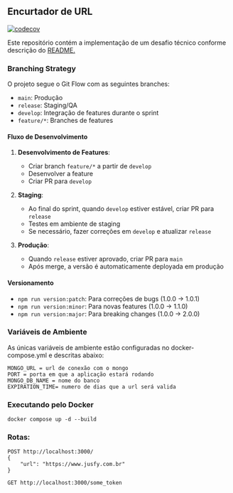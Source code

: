 ## Encurtador de URL

[![codecov](https://codecov.io/github/gabrielpb88/shorterner-url/branch/develop/graph/badge.svg?token=0PVMTD35VS)](https://codecov.io/github/gabrielpb88/shorterner-url)

Este repositório contém a implementação de um desafio técnico conforme descrição do [README.](https://github.com/gabrielpb88/shorterner-url/blob/main/requirements/README.md)

### Branching Strategy

O projeto segue o Git Flow com as seguintes branches:

- `main`: Produção
- `release`: Staging/QA
- `develop`: Integração de features durante o sprint
- `feature/*`: Branches de features

#### Fluxo de Desenvolvimento

1. **Desenvolvimento de Features**:
   - Criar branch `feature/*` a partir de `develop`
   - Desenvolver a feature
   - Criar PR para `develop`

2. **Staging**:
   - Ao final do sprint, quando `develop` estiver estável, criar PR para `release`
   - Testes em ambiente de staging
   - Se necessário, fazer correções em `develop` e atualizar `release`

3. **Produção**:
   - Quando `release` estiver aprovado, criar PR para `main`
   - Após merge, a versão é automaticamente deployada em produção

#### Versionamento

- `npm run version:patch`: Para correções de bugs (1.0.0 → 1.0.1)
- `npm run version:minor`: Para novas features (1.0.0 → 1.1.0)
- `npm run version:major`: Para breaking changes (1.0.0 → 2.0.0)

### Variáveis de Ambiente

As únicas variáveis de ambiente estão configuradas no docker-compose.yml e descritas abaixo:

```
MONGO_URL = url de conexão com o mongo
PORT = porta em que a aplicação estará rodando
MONGO_DB_NAME = nome do banco
EXPIRATION_TIME= numero de dias que a url será valida
```

### Executando pelo Docker

```shell
docker compose up -d --build
```

### Rotas:

```
POST http://localhost:3000/
{
    "url": "https://www.jusfy.com.br"
}

GET http://localhost:3000/some_token
```
